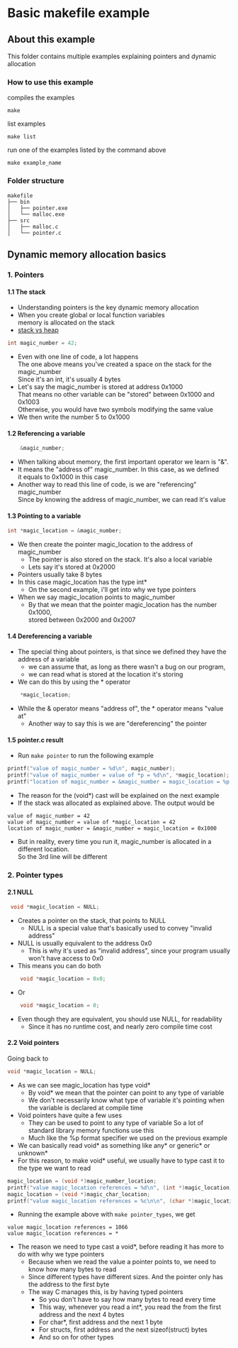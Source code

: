 # Basic makefile example
## About this example
This folder contains multiple examples explaining pointers and dynamic allocation<br>
### How to use this example

compiles the examples
    
    make 

list examples
    
    make list

run one of the examples listed by the command above
    
    make example_name

### Folder structure
```
makefile
├── bin
│   ├── pointer.exe
│   └── malloc.exe
├── src
│   ├── malloc.c
│   └── pointer.c
```

## Dynamic memory allocation basics
### 1. Pointers
#### 1.1 The stack
* Understanding pointers is the key dynamic memory allocation<br>
* When you create global or local function variables<br>
memory is allocated on the stack<br>
* [stack vs heap](https://stackoverflow.com/questions/79923/what-and-where-are-the-stack-and-heap)
```c
int magic_number = 42;
```
* Even with one line of code, a lot happens<br>
The one above means you've created a space on the stack for the magic_number<br>
Since it's an int, it's usually 4 bytes<br>
* Let's say the magic_number is stored at address 0x1000<br>
That means no other variable can be "stored" between 0x1000 and 0x1003<br>
Otherwise, you would have two symbols modifying the same value<br>
* We then write the number 5 to 0x1000<br>
#### 1.2 Referencing a variable
```c
    &magic_number;
```
* When talking about memory, the first important operator we learn is "&".<br>
* It means the "address of" magic_number. In this case, as we defined <br>
it equals to 0x1000 in this case<br>
* Another way to read this line of code, is we are "referencing" magic_number<br>
Since by knowing the address of magic_number, we can read it's value<br>
#### 1.3 Pointing to a variable
```c
int *magic_location = &magic_number;
```
* We then create the pointer magic_location to the address of magic_number<br>
  * The pointer is also stored on the stack. It's also a local variable<br>
  * Lets say it's stored at 0x2000<br>
* Pointers usually take 8 bytes<br>
* In this case magic_location has the type int*<br>
  * On the second example, i'll get into why we type pointers<br>
* When we say magic_location points to magic_number<br>
  * By that we mean that the pointer magic_location has the number 0x1000,<br>
    stored between 0x2000 and 0x2007<br>
#### 1.4 Dereferencing a variable
* The special thing about pointers, is that since we defined they have the address of a variable<br>
  * we can assume that, as long as there wasn't a bug on our program,<br>
  * we can read what is stored at the location it's storing<br>
* We can do this by using the * operator<br>
```c
    *magic_location;
```
* While the & operator means "address of", the * operator means "value at"<br>
  * Another way to say this is we are "dereferencing" the pointer<br>
#### 1.5 pointer.c result
* Run ```make pointer``` to run the following example
```c
printf("value of magic_number = %d\n", magic_number);
printf("value of magic_number = value of *p = %d\n", *magic_location);
printf("location of magic_number = &magic_number = magic_location = %p = %p\n", (void*) magic_location, (void*) &magic_number);
```
* The reason for the (void*) cast will be explained on the next example<br>
* If the stack was allocated as explained above. The output would be
```
value of magic_number = 42
value of magic_number = value of *magic_location = 42
location of magic_number = &magic_number = magic_location = 0x1000
```
* But in reality, every time you run it, magic_number is allocated in a different location. <br>
So the 3rd line will be different<br>

### 2. Pointer types
#### 2.1 NULL
```c
 void *magic_location = NULL;
```
* Creates a pointer on the stack, that points to NULL<br>
  * NULL is a special value that's basically used to convey "invalid address"<br>
* NULL is usually equivalent to the address 0x0<br>
  * This is why it's used as "invalid address", since your program usually won't have access to 0x0<br>
* This means you can do both
```c
    void *magic_location = 0x0;
```
* Or
```c
    void *magic_location = 0;
```
* Even though they are equivalent, you should use NULL, for readability<br>
    * Since it has no runtime cost, and nearly zero compile time cost<br>

#### 2.2 Void pointers
Going back to
```c
void *magic_location = NULL;
```
* As we can see magic_location has type void*<br>
  * By void* we mean that the pointer can point to any type of variable<br>
  * We don't necessarily know what type of variable it's pointing when the variable is declared at compile time<br>
* Void pointers have quite a few uses
  * They can be used to point to any type of variable
  So a lot of standard library memory functions use this
  * Much like the %p format specifier we used on the previous example
* We can basically read void* as something like any* or generic* or unknown*
* For this reason, to make void* useful, we usually have to type cast it to the type we want to read
```c
magic_location = (void *)magic_number_location;
printf("value magic_location references = %d\n", (int *)magic_location);
magic_location = (void *)magic_char_location;
printf("value magic_location references = %c\n\n", (char *)magic_location);
```
* Running the example above with ```make pointer_types```, we get
```
value magic_location references = 1066
value magic_location references = *
```
 * The reason we need to type cast a void*, before reading it has more to do with why we type pointers
    * Because when we read the value a pointer points to, we need to know how many bytes to read
    * Since different types have different sizes. And the pointer only has the address to the first byte
    * The way C manages this, is by having typed pointers
        * So you don't have to say how many bytes to read every time
        * This way, whenever you read a int*, you read the from the first address and the next 4 bytes
        * For char*, first address and the next 1 byte
        * For structs, first address and the next sizeof(struct) bytes
        * And so on for other types